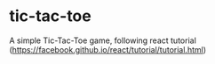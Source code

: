 # tic-tac-toe
A simple Tic-Tac-Toe game, following react tutorial (https://facebook.github.io/react/tutorial/tutorial.html) 
